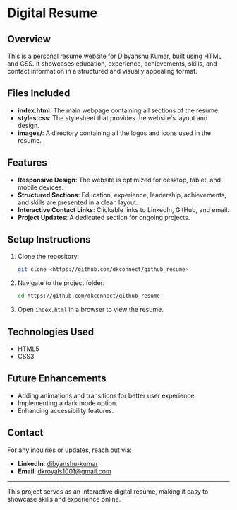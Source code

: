 # Digital Resume

## Overview
This is a personal resume website for Dibyanshu Kumar, built using HTML and CSS. It showcases education, experience, achievements, skills, and contact information in a structured and visually appealing format.

## Files Included
- **index.html**: The main webpage containing all sections of the resume.
- **styles.css**: The stylesheet that provides the website's layout and design.
- **images/**: A directory containing all the logos and icons used in the resume.

## Features
- **Responsive Design**: The website is optimized for desktop, tablet, and mobile devices.
- **Structured Sections**: Education, experience, leadership, achievements, and skills are presented in a clean layout.
- **Interactive Contact Links**: Clickable links to LinkedIn, GitHub, and email.
- **Project Updates**: A dedicated section for ongoing projects.

## Setup Instructions
1. Clone the repository:
   ```sh
   git clone <https://github.com/dkconnect/github_resume>
   ```
2. Navigate to the project folder:
   ```sh
   cd https://github.com/dkconnect/github_resume
   ```
3. Open `index.html` in a browser to view the resume.

## Technologies Used
- HTML5
- CSS3

## Future Enhancements
- Adding animations and transitions for better user experience.
- Implementing a dark mode option.
- Enhancing accessibility features.

## Contact
For any inquiries or updates, reach out via:
- **LinkedIn**: [dibyanshu-kumar](https://www.linkedin.com/in/dibyanshu-kumar/)
- **Email**: [dkroyals1001@gmail.com](mailto:dkroyals1001@gmail.com)

---
This project serves as an interactive digital resume, making it easy to showcase skills and experience online.


